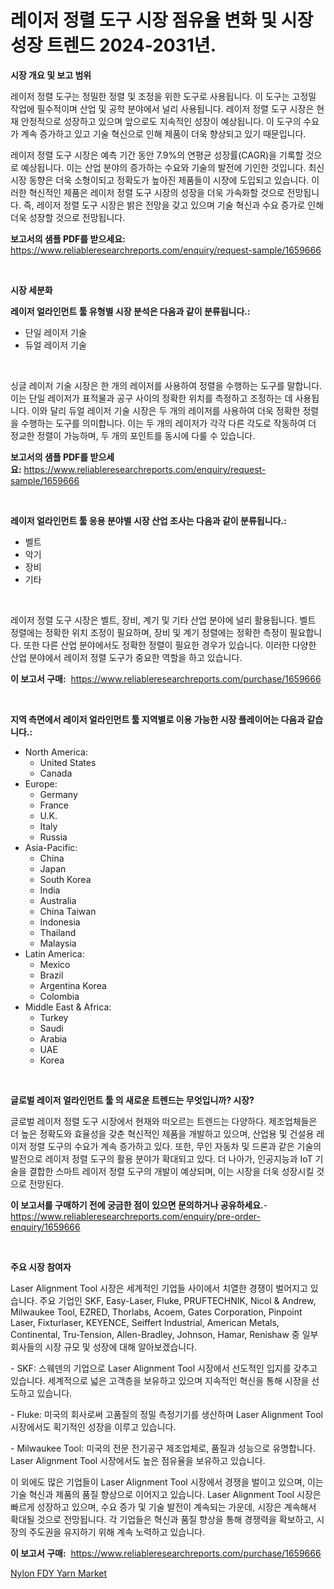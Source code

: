 <p><h1>레이저 정렬 도구 시장 점유율 변화 및 시장 성장 트렌드 2024-2031년.</h1></p><p><strong>시장 개요 및 보고 범위</strong></p>
<p><p>레이저 정렬 도구는 정밀한 정렬 및 조정을 위한 도구로 사용됩니다. 이 도구는 고정밀 작업에 필수적이며 산업 및 공학 분야에서 널리 사용됩니다. 레이저 정렬 도구 시장은 현재 안정적으로 성장하고 있으며 앞으로도 지속적인 성장이 예상됩니다. 이 도구의 수요가 계속 증가하고 있고 기술 혁신으로 인해 제품이 더욱 향상되고 있기 때문입니다.</p><p>레이저 정렬 도구 시장은 예측 기간 동안 7.9%의 연평균 성장률(CAGR)을 기록할 것으로 예상됩니다. 이는 산업 분야의 증가하는 수요와 기술의 발전에 기인한 것입니다. 최신 시장 동향은 더욱 소형이되고 정확도가 높아진 제품들이 시장에 도입되고 있습니다. 이러한 혁신적인 제품은 레이저 정렬 도구 시장의 성장을 더욱 가속화할 것으로 전망됩니다. 즉, 레이저 정렬 도구 시장은 밝은 전망을 갖고 있으며 기술 혁신과 수요 증가로 인해 더욱 성장할 것으로 전망됩니다.</p></p>
<p><strong>보고서의 샘플 PDF를 받으세요:</strong> <a href="https://www.reliableresearchreports.com/enquiry/request-sample/1659666">https://www.reliableresearchreports.com/enquiry/request-sample/1659666</a></p>
<p>&nbsp;</p>
<p><strong>시장 세분화</strong></p>
<p><strong>레이저 얼라인먼트 툴 유형별 시장 분석은 다음과 같이 분류됩니다.:</strong></p>
<p><ul><li>단일 레이저 기술</li><li>듀얼 레이저 기술</li></ul></p>
<p>&nbsp;</p>
<p><p>싱글 레이저 기술 시장은 한 개의 레이저를 사용하여 정렬을 수행하는 도구를 말합니다. 이는 단일 레이저가 표적물과 공구 사이의 정확한 위치를 측정하고 조정하는 데 사용됩니다. 이와 달리 듀얼 레이저 기술 시장은 두 개의 레이저를 사용하여 더욱 정확한 정렬을 수행하는 도구를 의미합니다. 이는 두 개의 레이저가 각각 다른 각도로 작동하여 더 정교한 정렬이 가능하며, 두 개의 포인트를 동시에 다룰 수 있습니다.</p></p>
<p><strong>보고서의 샘플 PDF를 받으세요:</strong>&nbsp;<a href="https://www.reliableresearchreports.com/enquiry/request-sample/1659666">https://www.reliableresearchreports.com/enquiry/request-sample/1659666</a></p>
<p>&nbsp;</p>
<p><strong> 레이저 얼라인먼트 툴 응용 분야별 시장 산업 조사는 다음과 같이 분류됩니다.:</strong></p>
<p><ul><li>벨트</li><li>악기</li><li>장비</li><li>기타</li></ul></p>
<p>&nbsp;</p>
<p><p>레이저 정렬 도구 시장은 벨트, 장비, 계기 및 기타 산업 분야에 널리 활용됩니다. 벨트 정렬에는 정확한 위치 조정이 필요하며, 장비 및 계기 정렬에는 정확한 측정이 필요합니다. 또한 다른 산업 분야에서도 정확한 정렬이 필요한 경우가 있습니다. 이러한 다양한 산업 분야에서 레이저 정렬 도구가 중요한 역할을 하고 있습니다.</p></p>
<p><strong>이 보고서 구매:</strong>&nbsp; <a href="https://www.reliableresearchreports.com/purchase/1659666">https://www.reliableresearchreports.com/purchase/1659666</a></p>
<p>&nbsp;</p>
<p><strong>지역 측면에서 레이저 얼라인먼트 툴 지역별로 이용 가능한 시장 플레이어는 다음과 같습니다.:</strong></p>
<p><ul>
    <li>
        North America:
        <ul>
            <li>United States</li>
            <li>Canada</li>
        </ul>
    </li>
    <li>
        Europe:
        <ul>
            <li>Germany</li>
            <li>France</li>
            <li>U.K.</li>
            <li>Italy</li>
            <li>Russia</li>
        </ul>
    </li>
    <li>
        Asia-Pacific:
        <ul>
            <li>China</li>
            <li>Japan</li>
            <li>South Korea</li>
            <li>India</li>
            <li>Australia</li>
            <li>China Taiwan</li>
            <li>Indonesia</li>
            <li>Thailand</li>
            <li>Malaysia</li>
        </ul>
    </li>
    <li>
        Latin America:
        <ul>
            <li>Mexico</li>
            <li>Brazil</li>
            <li>Argentina Korea</li>
            <li>Colombia</li>
        </ul>
    </li>
    <li>
        Middle East & Africa:
        <ul>
            <li>Turkey</li>
            <li>Saudi</li>
            <li>Arabia</li>
            <li>UAE</li>
            <li>Korea</li>
        </ul>
    </li>
    </ul></p>
<p>&nbsp;</p>
<p><strong>글로벌 레이저 얼라인먼트 툴 의 새로운 트렌드는 무엇입니까? 시장?</strong></p>
<p><p>글로벌 레이저 정렬 도구 시장에서 현재와 떠오르는 트렌드는 다양하다. 제조업체들은 더 높은 정확도와 효율성을 갖춘 혁신적인 제품을 개발하고 있으며, 산업용 및 건설용 레이저 정렬 도구의 수요가 계속 증가하고 있다. 또한, 무인 자동차 및 드론과 같은 기술의 발전으로 레이저 정렬 도구의 활용 분야가 확대되고 있다. 더 나아가, 인공지능과 IoT 기술을 결합한 스마트 레이저 정렬 도구의 개발이 예상되며, 이는 시장을 더욱 성장시킬 것으로 전망된다.</p></p>
<p><strong>이 보고서를 구매하기 전에 궁금한 점이 있으면 문의하거나 공유하세요.</strong>- <a href="https://www.reliableresearchreports.com/enquiry/pre-order-enquiry/1659666">https://www.reliableresearchreports.com/enquiry/pre-order-enquiry/1659666</a></p>
<p>&nbsp;</p>
<p><strong>주요 시장 참여자</strong></p>
<p><p>Laser Alignment Tool 시장은 세계적인 기업들 사이에서 치열한 경쟁이 벌어지고 있습니다. 주요 기업인 SKF, Easy-Laser, Fluke, PRUFTECHNIK, Nicol & Andrew, Milwaukee Tool, EZRED, Thorlabs, Acoem, Gates Corporation, Pinpoint Laser, Fixturlaser, KEYENCE, Seiffert Industrial, American Metals, Continental, Tru-Tension, Allen-Bradley, Johnson, Hamar, Renishaw 중 일부 회사들의 시장 규모 및 성장에 대해 알아보겠습니다.</p><p>- SKF: 스웨덴의 기업으로 Laser Alignment Tool 시장에서 선도적인 입지를 갖추고 있습니다. 세계적으로 넓은 고객층을 보유하고 있으며 지속적인 혁신을 통해 시장을 선도하고 있습니다.</p><p>- Fluke: 미국의 회사로써 고품질의 정밀 측정기기를 생산하며 Laser Alignment Tool 시장에서도 획기적인 성장을 이루고 있습니다.</p><p>- Milwaukee Tool: 미국의 전문 전기공구 제조업체로, 품질과 성능으로 유명합니다. Laser Alignment Tool 시장에서도 높은 점유율을 보유하고 있습니다.</p><p>이 외에도 많은 기업들이 Laser Alignment Tool 시장에서 경쟁을 벌이고 있으며, 이는 기술 혁신과 제품의 품질 향상으로 이어지고 있습니다. Laser Alignment Tool 시장은 빠르게 성장하고 있으며, 수요 증가 및 기술 발전이 계속되는 가운데, 시장은 계속해서 확대될 것으로 전망됩니다. 각 기업들은 혁신과 품질 향상을 통해 경쟁력을 확보하고, 시장의 주도권을 유지하기 위해 계속 노력하고 있습니다.</p></p>
<p><strong>이 보고서 구매:</strong>&nbsp;&nbsp;<a href="https://www.reliableresearchreports.com/purchase/1659666">https://www.reliableresearchreports.com/purchase/1659666</a></p>
<p><p><a href="https://fearless-okapi-6c8.notion.site/Nylon-FDY-Yarn-Market-Offer-Valuable-Insights-into-Market-Size-Market-Share-Market-Trends-and-Pro-4bd39c93285d4e85b2378ec927a04001">Nylon FDY Yarn Market</a></p></p>
